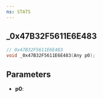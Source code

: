 ```yaml
---
ns: STATS
---
```

## _0x47B32F5611E6E483

```c
// 0x47B32F5611E6E483
void _0x47B32F5611E6E483(Any p0);
```


## Parameters
* **p0**: 

